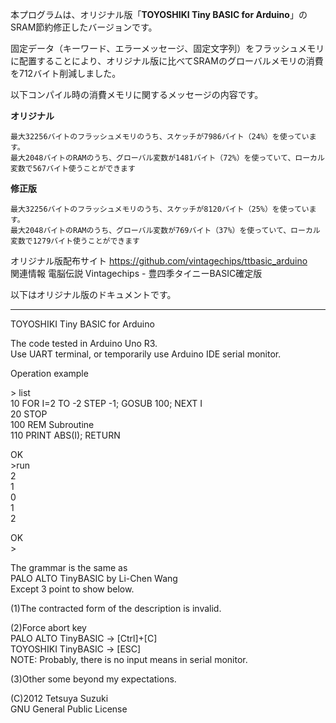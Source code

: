本プログラムは、オリジナル版「**TOYOSHIKI Tiny BASIC for Arduino**」のSRAM節約修正したバージョンです。  

固定データ（キーワード、エラーメッセージ、固定文字列）をフラッシュメモリに配置することにより、オリジナル版に比べてSRAMのグローバルメモリの消費を712バイト削減しました。  

以下コンパイル時の消費メモリに関するメッセージの内容です。  

**オリジナル**  

```
最大32256バイトのフラッシュメモリのうち、スケッチが7986バイト（24%）を使っています。
最大2048バイトのRAMのうち、グローバル変数が1481バイト（72%）を使っていて、ローカル変数で567バイト使うことができます
```

**修正版**  

```
最大32256バイトのフラッシュメモリのうち、スケッチが8120バイト（25%）を使っています。
最大2048バイトのRAMのうち、グローバル変数が769バイト（37%）を使っていて、ローカル変数で1279バイト使うことができます
```



オリジナル版配布サイト <https://github.com/vintagechips/ttbasic_arduino>  
関連情報 電脳伝説 Vintagechips - 豊四季タイニーBASIC確定版  



以下はオリジナル版のドキュメントです。  

------

﻿TOYOSHIKI Tiny BASIC for Arduino

The code tested in Arduino Uno R3.<br>
Use UART terminal, or temporarily use Arduino IDE serial monitor.

Operation example

&gt; list<br>
10 FOR I=2 TO -2 STEP -1; GOSUB 100; NEXT I<br>
20 STOP<br>
100 REM Subroutine<br>
110 PRINT ABS(I); RETURN

OK<br>
&gt;run<br>
2<br>
1<br>
0<br>
1<br>
2

OK<br>
&gt;

The grammar is the same as<br>
PALO ALTO TinyBASIC by Li-Chen Wang<br>
Except 3 point to show below.

(1)The contracted form of the description is invalid.

(2)Force abort key<br>
PALO ALTO TinyBASIC -> [Ctrl]+[C]<br>
TOYOSHIKI TinyBASIC -> [ESC]<br>
NOTE: Probably, there is no input means in serial monitor.

(3)Other some beyond my expectations.

(C)2012 Tetsuya Suzuki<br>
GNU General Public License
